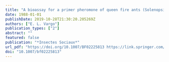 ```yaml
---
title: "A bioassay for a primer pheromone of queen fire ants (Solenopsis invicta) which inhibits the production of sexuals"
date: 1988-01-01
publishDate: 2019-10-28T21:30:20.205269Z
authors: ["E. L. Vargo"]
publication_types: ["2"]
abstract: ""
featured: false
publication: "*Insectes Sociaux*"
url_pdf: "https://doi.org/10.1007/BF02225813 https://link.springer.com/content/pdf/10.1007%2FBF02225813.pdf"
doi: "10.1007/bf02225813"
---
```


